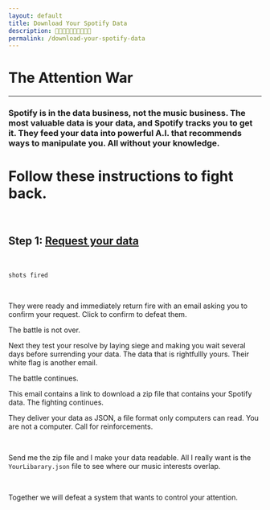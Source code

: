 ```yaml
---
layout: default
title: Download Your Spotify Data
description: 🎹🎹🎹🎹🎹🎹🎹🎹🎹🎹
permalink: /download-your-spotify-data
---
```


# The Attention War

<hr class="red">

### Spotify is in the data business, not the music business. The most valuable data is your data, and Spotify tracks you to get it. They feed your data into powerful A.I. that recommends ways to manipulate you. All without your knowledge. 

# Follow these instructions to fight back.

<br>

## Step 1: [Request your data](https://www.spotify.com/us/account/privacy?utm_source=kevando+up+in+this+motherfucker)

<br>

`shots fired`

<br>

They were ready and immediately return fire with an email asking you to confirm your request. Click to confirm to defeat them. 

The battle is not over. 

Next they test your resolve by laying siege and making you wait several days before surrending your data.  The data that is rightfullly yours. Their white flag is another email. 

The battle continues. 

This email contains a link to download a zip file that contains your Spotify data. The fighting continues.

They deliver your data as JSON, a file format only computers can read. You are not a computer. Call for reinforcements. 

<br>

Send me the zip file and I make your data readable. All I really want is the `YourLibarary.json` file to see where our music interests overlap.

<br> 

Together we will defeat a system that wants to control your attention. 
